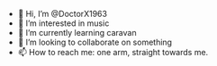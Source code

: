 - 👋 Hi, I’m @DoctorX1963
- 👀 I’m interested in music
- 🌱 I’m currently learning caravan
- 💞️ I’m looking to collaborate on something
- 📫 How to reach me: one arm, straight towards me.

<!---
DoctorX1963/DoctorX1963 is a ✨ special ✨ repository because its `README.md` (this file) appears on your GitHub profile.
You can click the Preview link to take a look at your changes.
--->
